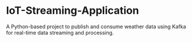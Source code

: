 # IoT-Streaming-Application
A Python-based project to publish and consume weather data using Kafka for real-time data streaming and processing.
